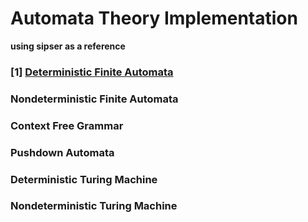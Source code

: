 # Automata Theory Implementation
**using sipser as a reference**


### [1] [Deterministic Finite Automata](Automata/DFA)
### Nondeterministic Finite Automata
### Context Free Grammar
### Pushdown Automata
### Deterministic Turing Machine
### Nondeterministic Turing Machine

